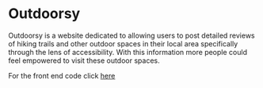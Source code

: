 # Outdoorsy #
Outdoorsy is a website dedicated to allowing users to post detailed reviews of hiking trails and other outdoor spaces in their local area specifically through the lens of accessibility. With this information more people could feel empowered to visit these outdoor spaces. 

For the front end code click [here](https://github.com/ADial1983/outdoorsy-client/tree/main)
